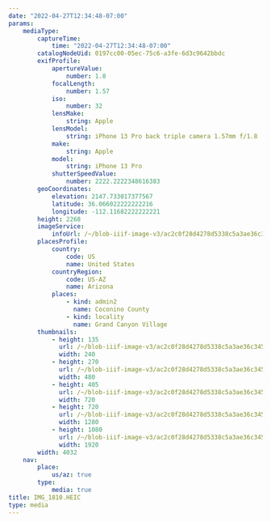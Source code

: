 ```yaml
---
date: "2022-04-27T12:34:48-07:00"
params:
    mediaType:
        captureTime:
            time: "2022-04-27T12:34:48-07:00"
        catalogNodeUid: 0197cc00-05ec-75c6-a3fe-6d3c9642bbdc
        exifProfile:
            apertureValue:
                number: 1.8
            focalLength:
                number: 1.57
            iso:
                number: 32
            lensMake:
                string: Apple
            lensModel:
                string: iPhone 13 Pro back triple camera 1.57mm f/1.8
            make:
                string: Apple
            model:
                string: iPhone 13 Pro
            shutterSpeedValue:
                number: 2222.2222348616383
        geoCoordinates:
            elevation: 2147.733017377567
            latitude: 36.066022222222216
            longitude: -112.11682222222221
        height: 2268
        imageService:
            infoUrl: /~/blob-iiif-image-v3/ac2c0f28d4278d5338c5a3ae36c345940a1d268adb90c7059758b469d6491dd7/info.json
        placesProfile:
            country:
                code: US
                name: United States
            countryRegion:
                code: US-AZ
                name: Arizona
            places:
                - kind: admin2
                  name: Coconino County
                - kind: locality
                  name: Grand Canyon Village
        thumbnails:
            - height: 135
              url: /~/blob-iiif-image-v3/ac2c0f28d4278d5338c5a3ae36c345940a1d268adb90c7059758b469d6491dd7/full/240%2C135/0/default.jpg
              width: 240
            - height: 270
              url: /~/blob-iiif-image-v3/ac2c0f28d4278d5338c5a3ae36c345940a1d268adb90c7059758b469d6491dd7/full/480%2C270/0/default.jpg
              width: 480
            - height: 405
              url: /~/blob-iiif-image-v3/ac2c0f28d4278d5338c5a3ae36c345940a1d268adb90c7059758b469d6491dd7/full/720%2C405/0/default.jpg
              width: 720
            - height: 720
              url: /~/blob-iiif-image-v3/ac2c0f28d4278d5338c5a3ae36c345940a1d268adb90c7059758b469d6491dd7/full/1280%2C720/0/default.jpg
              width: 1280
            - height: 1080
              url: /~/blob-iiif-image-v3/ac2c0f28d4278d5338c5a3ae36c345940a1d268adb90c7059758b469d6491dd7/full/1920%2C1080/0/default.jpg
              width: 1920
        width: 4032
    nav:
        place:
            us/az: true
        type:
            media: true
title: IMG_1810.HEIC
type: media
---
```

